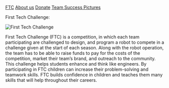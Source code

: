 [FTC](FTC.md) 
[About us](aboutus.md)
[Donate](donate.md)
[Team Success Pictures](Successpics.md)  

First Tech Challenge:

![First Tech Challenge](https://www.lcpsnc.org/cms/lib/NC50000230/Centricity/Domain/1092/FIRSTTech_iconHorz_RGB.jpg)

First Tech Challenge (FTC) is a competition, in which each team participating are challenged to design, and program a robot to compete in a challenge given at the start of each season. Along with the robot operation, the team has to be able to raise funds to pay for the costs of the competition, market their team’s brand, and outreach to the community. This challenge helps students enhance and think like engineers. By participating in FTC children can increase their problem-solving and teamwork skills. FTC builds confidence in children and teaches them many skills that will help throughout their careers.
